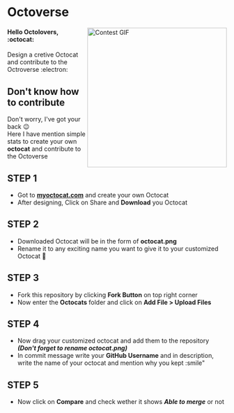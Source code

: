 # Octoverse
<img align="right" alt="Contest GIF" width=320 src="https://octodex.github.com/images/Fintechtocat.png" />

#### Hello Octolovers, :octocat: <br>
Design a cretive Octocat and contribute to the Octroverse :electron:

## Don't know how to contribute 
Don't worry, I've got your back :wink: <br>
Here I have mention simple stats to create your own **octocat** and contribute to the Octoverse

## STEP 1
- Got to **[myoctocat.com](https://myoctocat.com/)** and create your own Octocat 
- After designing, Click on Share and **Download** you Octocat

## STEP 2
- Downloaded Octocat will be in the form of **octocat.png**
- Rename it to any exciting name you want to give it to your customized Octocat :star_struck:

## STEP 3 
- Fork this repository by clicking **Fork Button** on top right corner
- Now enter the **Octocats** folder and click on **Add File > Upload Files**

## STEP 4
- Now drag your customized octocat and add them to the repository ***(Don't forget to rename **octocat.png**)***
- In commit message write your **GitHub Username** and in description, write the name of your octocat and mention why you kept :smile"

## STEP 5 
- Now click on **Compare** and check wether it shows ***Able to merge*** or not

